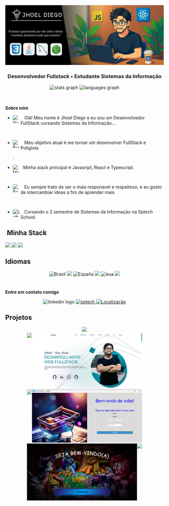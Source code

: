 <div align="center">
<!-- <img height="320em" src="https://mir-s3-cdn-cf.behance.net/project_modules/1400_opt_1/81bb4b165684019.640b6038d133e.gif"/> -->
  <img height="auto" src="./assets/1.png"/>
</div>


<h3 align="center">
  Desenvolvedor Fullstack • Estudante Sistemas da Informação
</h3>

<div align="center">
  <img src="https://github-readme-stats.vercel.app/api?username=JhoelDiego2&hide_title=false&hide_rank=false&show_icons=true&include_all_commits=true&count_private=true&disable_animations=false&theme=dracula&locale=en&hide_border=false&order=1" height="150" alt="stats graph"  />
  <img src="https://github-readme-stats.vercel.app/api/top-langs?username=JhoelDiego2&locale=en&hide_title=false&layout=compact&card_width=320&langs_count=5&theme=dracula&hide_border=false&order=2" height="150" alt="languages graph" >


</div>

<img src="./.github/assets/lineBar.png" width="100%" height="8px"/>

<div><br />

<p><strong>Sobre mim</strong></p>

- <img align="left" src="https://raw.githubusercontent.com/Tarikul-Islam-Anik/Animated-Fluent-Emojis/master/Emojis/Hand%20gestures/Hand%20with%20Fingers%20Splayed%20Light%20Skin%20Tone.png" alt="Hand with Fingers Splayed Light Skin Tone" width="25" height="25" /> <p align="left"> &nbsp;&nbsp; Olá! Meu nome é Jhoel Diego e eu sou um Desenvolvedor FullStack cursando Sistemas da Informação... </p>
<br />

- <img align="left" src="https://raw.githubusercontent.com/Tarikul-Islam-Anik/Animated-Fluent-Emojis/master/Emojis/Hand%20gestures/Brain.png" alt="Brain" width="25" height="25" /> <p align="left"> &nbsp;&nbsp; Meu objetivo atual é me tornar um desenvolver FullStack e Poliglota </p>.<br />


- <img align="left" src="https://raw.githubusercontent.com/Tarikul-Islam-Anik/Animated-Fluent-Emojis/master/Emojis/People%20with%20professions/Man%20Technologist%20Light%20Skin%20Tone.png" alt="Man Technologist Light Skin Tone" width="25" height="25" /> <p align="left"> &nbsp;&nbsp;Minha stack principal é Javasript, React e Typescript.  </p>
<br />


- <img align="left" src="https://raw.githubusercontent.com/Tarikul-Islam-Anik/Animated-Fluent-Emojis/master/Emojis/People%20with%20professions/Boy%20Light%20Skin%20Tone.png" alt="Boy Light Skin Tone" width="25" height="25" /> <p align="left"> &nbsp;&nbsp; Eu sempre trato de ser o mais responavel e respeitoso, e eu gosto de intercambiar ideas a fim de aprender mais </p>
<br />


- <img align="left" src="https://raw.githubusercontent.com/Tarikul-Islam-Anik/Animated-Fluent-Emojis/master/Emojis/People%20with%20professions/Teacher%20Light%20Skin%20Tone.png" alt="Left Speech Bubble" width="25" height="25" /> <p align="left"> &nbsp;&nbsp; Cursando o 2 semestre de Sistemas da Informação na Sptech School.</p>

## &nbsp;Minha Stack

<img src="https://skillicons.dev/icons?i=html,css,js,ts,react&theme=dark" />
<img src="https://skillicons.dev/icons?i=java,python,nodejs,mysql,postgres&theme=dark" />
<img src="https://skillicons.dev/icons?i=tailwind,git,github,vscode,figma&theme=dark" />

## Idiomas  
<div align="center" >
   <img
        alt="Brasil"
        title="Brasil"
        width="42px"
        src="https://upload.wikimedia.org/wikipedia/en/0/05/Flag_of_Brazil.svg"
    />
  <img src="https://img.shields.io/badge/Português-Fluente-green?style=for-the-badge&logo=translate" height="30" />
     <img
        alt="España"
        title="España"
        width="46px"
        src="https://upload.wikimedia.org/wikipedia/commons/9/9a/Flag_of_Spain.svg"
    />
  <img src="https://img.shields.io/badge/Espanhol-Nativo-yellow?style=for-the-badge&logo=translate" height="30" />
     <img
        alt="eua"
        title="eua"
        width="58px"
        src="https://upload.wikimedia.org/wikipedia/en/a/a4/Flag_of_the_United_States.svg"
    />
  <img src="https://img.shields.io/badge/Inglês-Avançado-blue?style=for-the-badge&logo=translate" height="30" />
</div>

#


  <p><strong>Entre em contato comigo</strong></p>

<div align="center">
  <a href="https://www.linkedin.com/in/felipe-me/" ><img src="https://img.shields.io/static/v1?message=LinkedIn&logo=linkedin&label=&color=0077B5&logoColor=white&labelColor=&style=for-the-badge"  alt="linkedin logo" style="display: inline-block;" /></a>
      <a href="mailto:jhoel.mita@sptech">
        <img 
            alt="sptech" 
            title="Link para enviar um email" 
            src="https://custom-icon-badges.demolab.com/badge/-jhoel.mita@sptech-red?style=for-the-badge&logo=mention&logoColor=white"
        />
    </a> 
     <a href="https://www.bing.com/maps?q=S%C3%A3o+Paulo&satid=id.sid%3Ac6cf2f6e-626c-4267-ae48-9e13ea74d2b9&FORM=KC2MAP&cp=-23.683231%7E-46.595678&lvl=10.7" >
        <img 
           alt="Localização" 
            title="Localização São Paulo - BR" 
            src="https://custom-icon-badges.demolab.com/badge/S%C3%A3o%20Paulo-BR-green?style=for-the-badge&logo=location&logoColor=white"
        />
    </a>
</div>


 ## Projetos 

<div align="center"> 
<a href="https://github.com/JhoelDiego2/Shadow-Slave-Projeto">
<img src="https://i.imgur.com/YZBdD7r.png" width="700"/> </a>
</div>

<div align="center" style="display: flex; justify-content: center">

<a href="https://github.com/JhoelDiego2/LOFHEL" width="350">
<img src="https://i.imgur.com/z7X9Ftt.png" width="350">
</a>

<a href="https://github.com/JhoelDiego2/Portfolio.git" width="350">
<img src="./assets/port.png" width="350">
</a>
</div>


<div align="center" style="display: flex; justify-content: center">

<a href="https://github.com/JhoelDiego2/Gemini-IA-Chat" width="350">
<img src="https://i.imgur.com/Su9HrIC.png" width="350">
</a>

<a href="https://github.com/JhoelDiego2/Mita_Control.git" width="350">
<img src="./assets/mita.png" width="350">
</a>
</div>

<div align="center" style="display: flex; justify-content: center">

<a href="https://github.com/JhoelDiego2/ExtremeGoHorse.git" width="350">
<img src="./assets/ponni.png" width="350">
</a>

<a href="https://github.com/JhoelDiego2/Calculadora-diferentes-bases" width="350">
<img src="https://i.imgur.com/lebT2Ac.png" width="350">
</a>
</div>